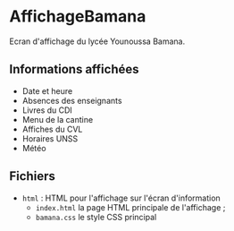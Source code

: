 # AffichageBamana

Ecran d'affichage du lycée Younoussa Bamana. 

## Informations affichées

 * Date et heure
 * Absences des enseignants
 * Livres du CDI
 * Menu de la cantine
 * Affiches du CVL
 * Horaires UNSS
 *  Météo
## Fichiers

 * `html` : HTML pour l'affichage sur l'écran d'information
   - `index.html` la page HTML principale de l'affichage ;
   - `bamana.css` le style CSS principal
 
